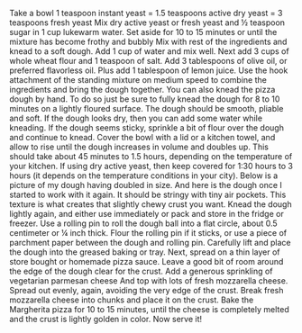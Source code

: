 Take a bowl
1 teaspoon instant yeast = 1.5 teaspoons active dry yeast = 3 teaspoons fresh yeast
Mix dry active yeast or fresh yeast and ½ teaspoon sugar in 1 cup lukewarm water. Set aside for 10 to 15 minutes or until the mixture has become frothy and bubbly
Mix with rest of the ingredients and knead to a soft dough.
Add 1 cup of water and mix well.
Next add 3 cups of whole wheat flour and 1 teaspoon of salt.
Add 3 tablespoons of olive oil, or preferred flavorless oil.
Plus add 1 tablespoon of lemon juice.
Use the hook attachment of the standing mixture on medium speed to combine the ingredients and bring the dough together.
You can also knead the pizza dough by hand. To do so just be sure to fully knead the dough for 8 to 10 minutes on a lightly floured surface.
The dough should be smooth, pliable and soft. If the dough looks dry, then you can add some water while kneading. If the dough seems sticky, sprinkle a bit of flour over the dough and continue to knead.
Cover the bowl with a lid or a kitchen towel, and allow to rise until the dough increases in volume and doubles up. This should take about 45 minutes to 1.5 hours, depending on the temperature of your kitchen.
If using dry active yeast, then keep covered for 1:30 hours to 3 hours (it depends on the temperature conditions in your city).
Below is a picture of my dough having doubled in size.
And here is the dough once I started to work with it again. It should be stringy with tiny air pockets. This texture is what creates that slightly chewy crust you want.
Knead the dough lightly again, and either use immediately or pack and store in the fridge or freezer.
Use a rolling pin to roll the dough ball into a flat circle, about 0.5 centimeter or ¼ inch thick. Flour the rolling pin if it sticks, or use a piece of parchment paper between the dough and rolling pin.
 Carefully lift and place the dough into the greased baking or tray.
 Next, spread on a thin layer of store bought or homemade pizza sauce. Leave a good bit of room around the edge of the dough clear for the crust.
 Add a generous sprinkling of vegetarian parmesan cheese 
 And top with lots of fresh mozzarella cheese. Spread out evenly, again, avoiding the very edge of the crust. Break fresh mozzarella cheese into chunks and place it on the crust.
  Bake the Margherita pizza for 10 to 15 minutes, until the cheese is completely melted and the crust is lightly golden in color.
  Now serve it!